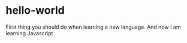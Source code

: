 # hello-world
First thing you should do when learning a new language.
And now I am learning Javascript
